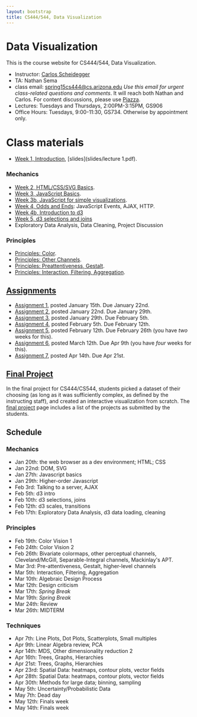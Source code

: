 ```yaml
---
layout: bootstrap
title: CS444/544, Data Visualization
---
```


# Data Visualization

This is the course website for CS444/544, Data Visualization.

* Instructor: [Carlos Scheidegger](http://cscheid.net)
* TA: Nathan Sema
* class email:
  [spring15cs444@cs.arizona.edu](mailto:spring15cs444@cs.arizona.edu)
  *Use this email for urgent class-related questions and
  comments*. It will reach both Nathan and Carlos. For content
  discussions, please use [Piazza](http://piazza.com/arizona/spring2015/cs444544/).
* Lectures: Tuesdays and Thursdays, 2:00PM-3:15PM, GS906
* Office Hours: Tuesdays, 9:00-11:30, GS734. Otherwise by appointment only.

# Class materials

* [Week 1, Introduction](lectures/week1.html),
  [slides](slides/lecture 1.pdf).

### Mechanics

* [Week 2, HTML/CSS/SVG Basics](lectures/week2.html).
* [Week 3, JavaScript Basics](lectures/week3.html).
* [Week 3b, JavaScript for simple visualizations](lectures/week3b.html).
* [Week 4, Odds and Ends](lectures/week4.html): JavaScript Events, AJAX, HTTP.
* [Week 4b, Introduction to d3](lectures/week4b.html)
* [Week 5, d3 selections and joins](lectures/week5.html)
* Exploratory Data Analysis, Data Cleaning, Project Discussion

### Principles

* [Principles: Color](lectures/week6b.html).
* [Principles: Other Channels](lectures/week7b.html).
* [Principles: Preattentiveness, Gestalt](lectures/week8.html).
* [Principles: Interaction, Filtering, Aggregation](lectures/week8b.html).

## [Assignments](assignments.html)

* [Assignment 1](assignment_1.html), posted January 15th. Due January
  22nd.
* [Assignment 2](assignment_2.html), posted January 22nd. Due January
  29th.
* [Assignment 3](assignment_3.html), posted January 29th. Due February
  5th.
* [Assignment 4](assignment_4.html), posted February 5th. Due February
  12th.
* [Assignment 5](assignment_5.html), posted February 12th. Due February
  26th (you have *two* weeks for this).
* [Assignment 6](assignment_6.html), posted March 12th. Due Apr
  9th (you have *four* weeks for this).
* [Assignment 7](assignment_7.html), posted Apr 14th. Due Apr
  21st.

## [Final Project](final_project.html)

In the final project for CS444/CS544, students picked a dataset of
their choosing (as long as it was sufficiently complex, as defined by
the instructing staff), and created an interactive visualization from
scratch. The [final project](final_project.html) page includes a list
of the projects as submitted by the students.  

## Schedule

### Mechanics

* Jan 20th: the web browser as a dev environment; HTML; CSS
* Jan 22nd: DOM, SVG
* Jan 27th: Javascript basics
* Jan 29th: Higher-order Javascript
* Feb 3rd: Talking to a server, AJAX
* Feb 5th: d3 intro
* Feb 10th: d3 selections, joins
* Feb 12th: d3 scales, transitions
* Feb 17th: Exploratory Data Analysis, d3 data loading, cleaning

### Principles

* Feb 19th: Color Vision 1
* Feb 24th: Color Vision 2
* Feb 26th: Bivariate colormaps, other perceptual channels,
  Cleveland/McGill, Separable-Integral channels, Mackinlay's APT.
* Mar 3rd: Pre-attentiveness, Gestalt, higher-level channels
* Mar 5th: Interaction, Filtering, Aggregation
* Mar 10th: Algebraic Design Process
* Mar 12th: Design criticism
* Mar 17th: *Spring Break*
* Mar 19th: *Spring Break*
* Mar 24th: Review
* Mar 26th: MIDTERM

### Techniques

* Apr 7th:  Line Plots, Dot Plots, Scatterplots, Small multiples
* Apr 9th:  Linear Algebra review, PCA							
* Apr 14th: MDS, Other dimensionality reduction 2               
* Apr 16th: Trees, Graphs, Hierarchies						    
* Apr 21st: Trees, Graphs, Hierarchies						    
* Apr 23rd: Spatial Data: heatmaps, contour plots, vector fields
* Apr 28th: Spatial Data: heatmaps, contour plots, vector fields
* Apr 30th: Methods for large data; binning, sampling
* May 5th:  Uncertainty/Probabilistic Data
* May 7th:  Dead day
* May 12th: Finals week
* May 14th: Finals week

